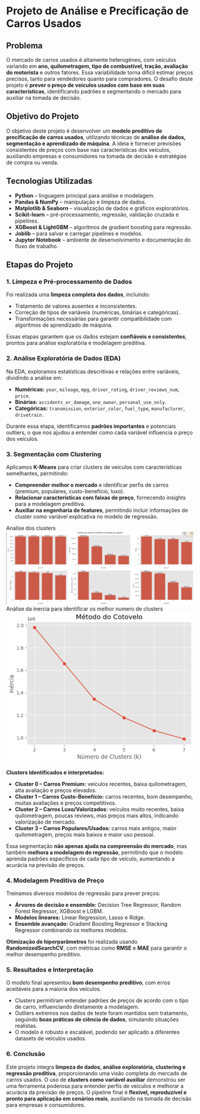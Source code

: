 
# Projeto de Análise e Precificação de Carros Usados

## Problema

O mercado de carros usados é altamente heterogêneo, com veículos variando em **ano, quilometragem, tipo de combustível, tração, avaliação do motorista** e outros fatores.
Essa variabilidade torna difícil estimar preços precisos, tanto para vendedores quanto para compradores.
O desafio deste projeto é **prever o preço de veículos usados com base em suas características**, identificando padrões e segmentando o mercado para auxiliar na tomada de decisão.

## Objetivo do Projeto

O objetivo deste projeto é desenvolver um **modelo preditivo de precificação de carros usados**, utilizando técnicas de **análise de dados, segmentação e aprendizado de máquina**. A ideia é fornecer previsões consistentes de preços com base nas características dos veículos, auxiliando empresas e consumidores na tomada de decisão e estratégias de compra ou venda.

## Tecnologias Utilizadas

* **Python** – linguagem principal para análise e modelagem.
* **Pandas & NumPy** – manipulação e limpeza de dados.
* **Matplotlib & Seaborn** – visualização de dados e gráficos exploratórios.
* **Scikit-learn** – pré-processamento, regressão, validação cruzada e pipelines.
* **XGBoost & LightGBM** – algoritmos de gradient boosting para regressão.
* **Joblib** – para salvar e carregar pipelines e modelos.
* **Jupyter Notebook** – ambiente de desenvolvimento e documentação do fluxo de trabalho.

## Etapas do Projeto

### 1. Limpeza e Pré-processamento de Dados

Foi realizada uma **limpeza completa dos dados**, incluindo:

* Tratamento de valores ausentes e inconsistentes.
* Correção de tipos de variáveis (numéricas, binárias e categóricas).
* Transformações necessárias para garantir compatibilidade com algoritmos de aprendizado de máquina.

Essas etapas garantem que os dados estejam **confiáveis e consistentes**, prontos para análise exploratória e modelagem preditiva.

### 2. Análise Exploratória de Dados (EDA)

Na EDA, exploramos estatísticas descritivas e relações entre variáveis, dividindo a análise em:

* **Numéricas:** `year`, `mileage`, `mpg`, `driver_rating`, `driver_reviews_num`, `price`.
* **Binárias:** `accidents_or_damage`, `one_owner`, `personal_use_only`.
* **Categóricas:** `transmission`, `exterior_color`, `fuel_type`, `manufacturer`, `drivetrain`.

Durante essa etapa, identificamos **padrões importantes** e potenciais outliers, o que nos ajudou a entender como cada variável influencia o preço dos veículos.

### 3. Segmentação com Clustering

Aplicamos **K-Means** para criar clusters de veículos com características semelhantes, permitindo:

* **Compreender melhor o mercado** e identificar perfis de carros (premium, populares, custo-benefício, luxo).
* **Relacionar características com faixas de preço**, fornecendo insights para a modelagem preditiva.
* **Auxiliar na engenharia de features**, permitindo incluir informações de cluster como variável explicativa no modelo de regressão.

Analise dos clusters
![Avaliação dos Clusters](Imagens/avaliacao_clusters.png)
Análise da inercia para identificar os melhor numero de clusters
![Método Cotovelo](Imagens/metodo_cotovelo.png)

**Clusters identificados e interpretados:**

* **Cluster 0 – Carros Premium:** veículos recentes, baixa quilometragem, alta avaliação e preços elevados.
* **Cluster 1 – Carros Custo-Benefício:** carros recentes, bom desempenho, muitas avaliações e preços competitivos.
* **Cluster 2 – Carros Luxo/Valorizados:** veículos muito recentes, baixa quilometragem, poucas reviews, mas preços mais altos, indicando valorização de mercado.
* **Cluster 3 – Carros Populares/Usados:** carros mais antigos, maior quilometragem, preços mais baixos e maior uso pessoal.

Essa segmentação **não apenas ajuda na compreensão do mercado**, mas também **melhora a modelagem de regressão**, permitindo que o modelo aprenda padrões específicos de cada tipo de veículo, aumentando a acurácia na previsão de preços.

### 4. Modelagem Preditiva de Preço

Treinamos diversos modelos de regressão para prever preços:

* **Árvores de decisão e ensemble:** Decision Tree Regressor, Random Forest Regressor, XGBoost e LGBM.
* **Modelos lineares:** Linear Regression, Lasso e Ridge.
* **Ensemble avançado:** Gradient Boosting Regressor e Stacking Regressor combinando os melhores modelos.

**Otimização de hiperparâmetros** foi realizada usando **RandomizedSearchCV**, com métricas como **RMSE** e **MAE** para garantir o melhor desempenho preditivo.

### 5. Resultados e Interpretação

O modelo final apresentou **bom desempenho preditivo**, com erros aceitáveis para a maioria dos veículos.

* Clusters permitiram entender padrões de preços de acordo com o tipo de carro, influenciando diretamente a modelagem.
* Outliers extremos nos dados de teste foram mantidos sem tratamento, seguindo **boas práticas de ciência de dados**, simulando situações realistas.
* O modelo é robusto e escalável, podendo ser aplicado a diferentes datasets de veículos usados.

### 6. Conclusão

Este projeto integra **limpeza de dados, análise exploratória, clustering e regressão preditiva**, proporcionando uma visão completa do mercado de carros usados.
O uso de **clusters como variável auxiliar** demonstrou ser uma ferramenta poderosa para entender perfis de veículos e melhorar a acurácia da previsão de preços.
O pipeline final é **flexível, reproduzível e pronto para aplicação em cenários reais**, auxiliando na tomada de decisão para empresas e consumidores.

